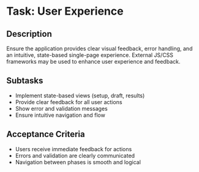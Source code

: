 # Task: User Experience

## Description
Ensure the application provides clear visual feedback, error handling, and an intuitive, state-based single-page experience. External JS/CSS frameworks may be used to enhance user experience and feedback.

## Subtasks
- Implement state-based views (setup, draft, results)
- Provide clear feedback for all user actions
- Show error and validation messages
- Ensure intuitive navigation and flow

## Acceptance Criteria
- Users receive immediate feedback for actions
- Errors and validation are clearly communicated
- Navigation between phases is smooth and logical
